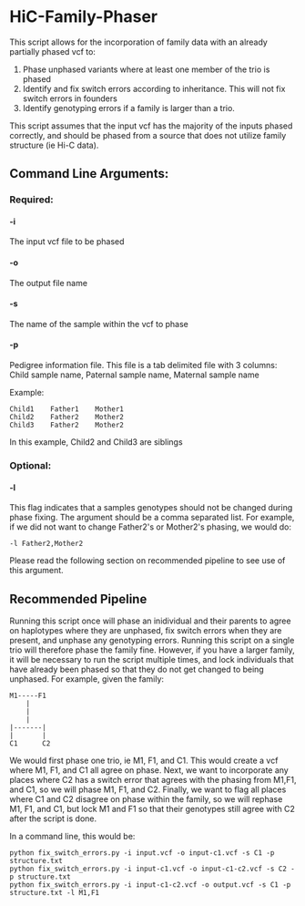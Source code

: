 # HiC-Family-Phaser

This script allows for the incorporation of family data with an already partially phased vcf to:
 1) Phase unphased variants where at least one member of the trio is phased
 2) Identify and fix switch errors according to inheritance.  This will not fix switch errors in founders
 3) Identify genotyping errors if a family is larger than a trio.
 
This script assumes that the input vcf has the majority of the inputs phased correctly, and should be phased from a source that does not utilize family structure (ie Hi-C data).

## Command Line Arguments:

### Required:

#### -i
The input vcf file to be phased

#### -o
The output file name

#### -s
The name of the sample within the vcf to phase

#### -p
Pedigree information file.  This file is a tab delimited file with 3 columns:  Child sample name, Paternal sample name, Maternal sample name

Example:
```
Child1    Father1    Mother1
Child2    Father2    Mother2
Child3    Father2    Mother2
```

In this example, Child2 and Child3 are siblings

### Optional:

#### -l
This flag indicates that a samples genotypes should not be changed during phase fixing.  The argument should be a comma separated list.  For example, if we did not want to change Father2's or Mother2's phasing, we would do:
```
-l Father2,Mother2
```

Please read the following section on recommended pipeline to see use of this argument.

## Recommended Pipeline

Running this script once will phase an inidividual and their parents to agree on haplotypes where they are unphased, fix switch errors when they are present, and unphase any genotyping errors.  Running this script on a single trio will therefore phase the family fine.  However, if you have a larger family, it will be necessary to run the script multiple times, and lock individuals that have already been phased so that they do not get changed to being unphased.  For example, given the family:
```
M1-----F1
    |
    |
    |
|-------|
|       |
C1      C2
```

We would first phase one trio, ie M1, F1, and C1.  This would create a vcf where M1, F1, and C1 all agree on phase.  Next, we want to incorporate any places where C2 has a switch error that agrees with the phasing from M1,F1, and C1, so we will phase M1, F1, and C2.  Finally, we want to flag all places where C1 and C2 disagree on phase within the family, so we will rephase M1, F1, and C1, but lock M1 and F1 so that their genotypes still agree with C2 after the script is done.

In a command line, this would be:
```
python fix_switch_errors.py -i input.vcf -o input-c1.vcf -s C1 -p structure.txt 
python fix_switch_errors.py -i input-c1.vcf -o input-c1-c2.vcf -s C2 -p structure.txt 
python fix_switch_errors.py -i input-c1-c2.vcf -o output.vcf -s C1 -p structure.txt -l M1,F1
```
